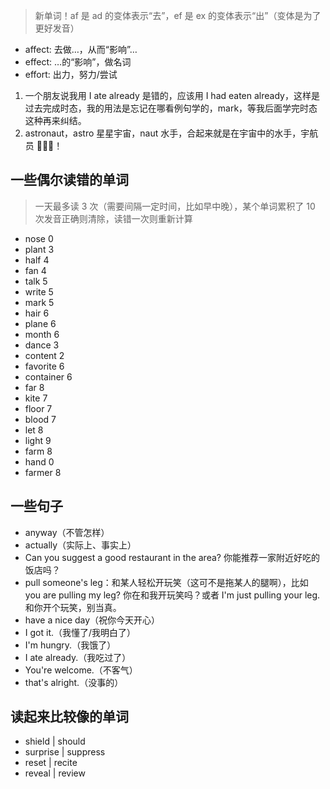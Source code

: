 > 新单词！af 是 ad 的变体表示“去”，ef 是 ex 的变体表示“出”（变体是为了更好发音）

- affect: 去做…，从而“影响”…
- effect: …的“影响”，做名词
- effort: 出力，努力/尝试

1. 一个朋友说我用 I ate already 是错的，应该用 I had eaten already，这样是过去完成时态，我的用法是忘记在哪看例句学的，mark，等我后面学完时态这种再来纠结。
2. astronaut，astro 星星宇宙，naut 水手，合起来就是在宇宙中的水手，宇航员 🧑🏻‍🚀！

## 一些偶尔读错的单词

> 一天最多读 3 次（需要间隔一定时间，比如早中晚），某个单词累积了 10 次发音正确则清除，读错一次则重新计算

- nose 0
- plant 3
- half 4
- fan 4
- talk 5
- write 5
- mark 5
- hair 6
- plane 6
- month 6
- dance 3
- content 2
- favorite 6
- container 6
- far 8
- kite 7
- floor 7
- blood 7
- let 8
- light 9
- farm 8
- hand 0
- farmer 8

## 一些句子

- anyway（不管怎样）
- actually（实际上、事实上）
- Can you suggest a good restaurant in the area? 你能推荐一家附近好吃的饭店吗？
- pull someone's leg：和某人轻松开玩笑（这可不是拖某人的腿啊），比如 you are pulling my leg? 你在和我开玩笑吗？或者 I'm just pulling your leg. 和你开个玩笑，别当真。
- have a nice day（祝你今天开心）
- I got it.（我懂了/我明白了）
- I'm hungry.（我饿了）
- I ate already.（我吃过了）
- You're welcome.（不客气）
- that's alright.（没事的）

## 读起来比较像的单词

- shield | should
- surprise | suppress
- reset | recite
- reveal | review
